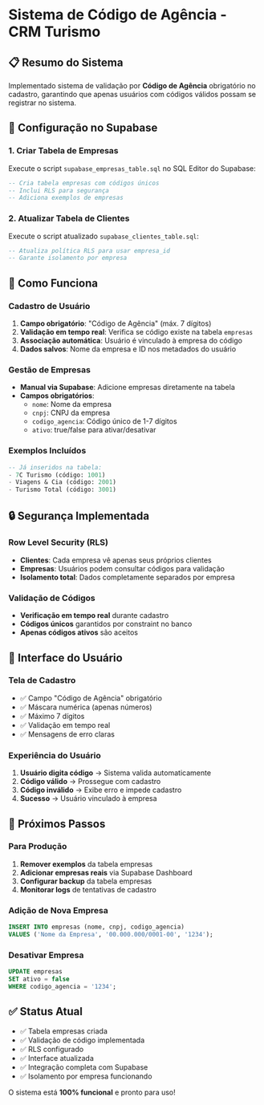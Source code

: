 # Sistema de Código de Agência - CRM Turismo

## 📋 Resumo do Sistema

Implementado sistema de validação por **Código de Agência** obrigatório no cadastro, garantindo que apenas usuários com códigos válidos possam se registrar no sistema.

## 🔧 Configuração no Supabase

### 1. Criar Tabela de Empresas
Execute o script `supabase_empresas_table.sql` no SQL Editor do Supabase:

```sql
-- Cria tabela empresas com códigos únicos
-- Inclui RLS para segurança
-- Adiciona exemplos de empresas
```

### 2. Atualizar Tabela de Clientes
Execute o script atualizado `supabase_clientes_table.sql`:

```sql
-- Atualiza política RLS para usar empresa_id
-- Garante isolamento por empresa
```

## 🎯 Como Funciona

### Cadastro de Usuário
1. **Campo obrigatório**: "Código de Agência" (máx. 7 dígitos)
2. **Validação em tempo real**: Verifica se código existe na tabela `empresas`
3. **Associação automática**: Usuário é vinculado à empresa do código
4. **Dados salvos**: Nome da empresa e ID nos metadados do usuário

### Gestão de Empresas
- **Manual via Supabase**: Adicione empresas diretamente na tabela
- **Campos obrigatórios**:
  - `nome`: Nome da empresa
  - `cnpj`: CNPJ da empresa
  - `codigo_agencia`: Código único de 1-7 dígitos
  - `ativo`: true/false para ativar/desativar

### Exemplos Incluídos
```sql
-- Já inseridos na tabela:
- 7C Turismo (código: 1001)
- Viagens & Cia (código: 2001)  
- Turismo Total (código: 3001)
```

## 🔒 Segurança Implementada

### Row Level Security (RLS)
- **Clientes**: Cada empresa vê apenas seus próprios clientes
- **Empresas**: Usuários podem consultar códigos para validação
- **Isolamento total**: Dados completamente separados por empresa

### Validação de Códigos
- **Verificação em tempo real** durante cadastro
- **Códigos únicos** garantidos por constraint no banco
- **Apenas códigos ativos** são aceitos

## 📱 Interface do Usuário

### Tela de Cadastro
- ✅ Campo "Código de Agência" obrigatório
- ✅ Máscara numérica (apenas números)
- ✅ Máximo 7 dígitos
- ✅ Validação em tempo real
- ✅ Mensagens de erro claras

### Experiência do Usuário
1. **Usuário digita código** → Sistema valida automaticamente
2. **Código válido** → Prossegue com cadastro
3. **Código inválido** → Exibe erro e impede cadastro
4. **Sucesso** → Usuário vinculado à empresa

## 🚀 Próximos Passos

### Para Produção
1. **Remover exemplos** da tabela empresas
2. **Adicionar empresas reais** via Supabase Dashboard
3. **Configurar backup** da tabela empresas
4. **Monitorar logs** de tentativas de cadastro

### Adição de Nova Empresa
```sql
INSERT INTO empresas (nome, cnpj, codigo_agencia) 
VALUES ('Nome da Empresa', '00.000.000/0001-00', '1234');
```

### Desativar Empresa
```sql
UPDATE empresas 
SET ativo = false 
WHERE codigo_agencia = '1234';
```

## ✅ Status Atual

- ✅ Tabela empresas criada
- ✅ Validação de código implementada
- ✅ RLS configurado
- ✅ Interface atualizada
- ✅ Integração completa com Supabase
- ✅ Isolamento por empresa funcionando

O sistema está **100% funcional** e pronto para uso! 